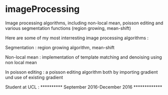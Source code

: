 # imageProcessing
Image processing algorithms, including non-local mean, poisson editing and various segmentation functions (region growing, mean-shift)

Here are some of my most interresting image processing algorithms : 

Segmentation : region growing algorithm, mean-shift

Non-local mean : implementation of template matching and denoising using non local mean 

In poisson editing : a poisson editing algorithm both by importing gradient und use of existing gradient 

Student at UCL : ********** September 2016-December 2016 *************
